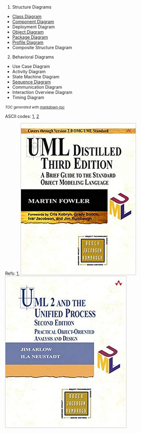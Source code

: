 1) Structure Diagrams
  - [Class Diagram](StructureDiagrams/ClassDiagram)
  - [Component Diagram](StructureDiagrams/ComponentDiagram/)
  - Deployment Diagram
  - [Object Diagram](StructureDiagrams/ObjectDiagram)
  - [Package Diagram](StructureDiagrams/PackageDiagram)
  - [Profile Diagram](StructureDiagrams/ProfileDiagram)
  - Composite Structure Diagram
2) Behavioral Diagrams
  - Use Case Diagram
  - Activity Diagram
  - State Machine Diagram
  - [Sequence Diagram](BehavioralDiagrams/SequenceDiagram)
  - Communication Diagram
  - Interaction Overview Diagram
  - Timing Diagram

<small><i>TOC generated with <a href='http://ecotrust-canada.github.io/markdown-toc/'>markdown-toc</a></i></small>

ASCII codes:
	[1](https://www.alt-codes.net/), 
	[2](https://yaytext.com/)


Refs:   [1](https://www.uml-diagrams.org/),
	[![2](../images/UML_Distilled:_A_Brief_Guide_to_the_Standard_Object_Modeling_Language.jpg)](https://www.amazon.com/gp/product/0321193687/ref=as_li_tl?ie=UTF8&camp=1789&creative=9325&creativeASIN=0321193687&linkCode=as2&tag=rosdev09-20&linkId=f64cbda0f817c39264345cd626f17c84)
	[![3](../images/UML_2_and_the_Unified_Process:_Practical_Object-Oriented_Analysis_and_Design_(2nd_Edition).jpg)](https://www.amazon.com/gp/product/0321321278/ref=as_li_tl?ie=UTF8&camp=1789&creative=9325&creativeASIN=0321321278&linkCode=as2&tag=rosdev09-20&linkId=2c863dc1e6fe04d3b680c3801b2805e5)
